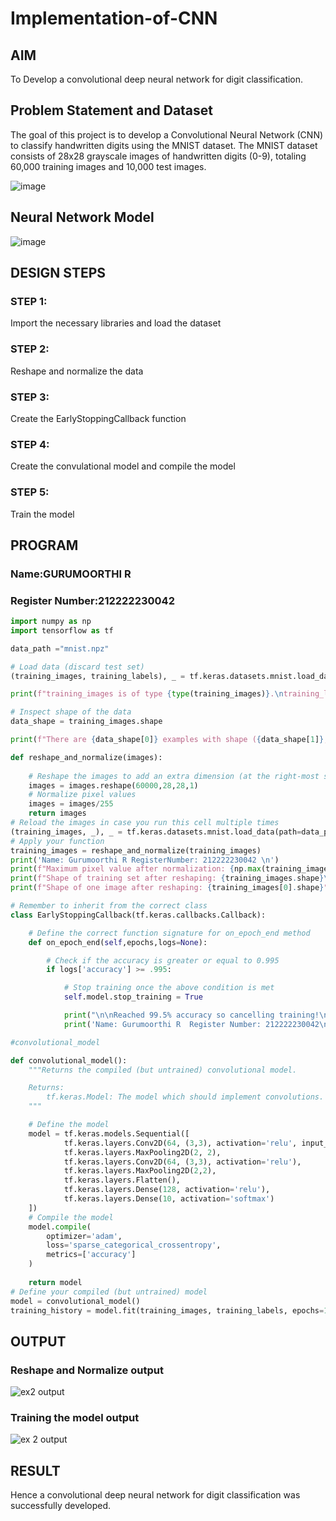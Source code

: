 # Implementation-of-CNN

## AIM

To Develop a convolutional deep neural network for digit classification.

## Problem Statement and Dataset

The goal of this project is to develop a Convolutional Neural Network (CNN) to classify handwritten digits using the MNIST dataset. The MNIST dataset consists of 28x28 grayscale images of handwritten digits (0-9), totaling 60,000 training images and 10,000 test images.

![image](https://github.com/user-attachments/assets/63ef8f17-6f7f-4896-a957-bf33012ff527)

## Neural Network Model

![image](https://github.com/user-attachments/assets/beb8f852-ffa2-4b72-baf0-c25bae596d3c)


## DESIGN STEPS

### STEP 1:
Import the necessary libraries and load the dataset

### STEP 2:
Reshape and normalize the data

### STEP 3:
Create the EarlyStoppingCallback function

### STEP 4:
Create the convulational model and compile the model

### STEP 5:
Train the model

## PROGRAM

### Name:GURUMOORTHI R
### Register Number:212222230042
```py
import numpy as np
import tensorflow as tf

data_path ="mnist.npz"

# Load data (discard test set)
(training_images, training_labels), _ = tf.keras.datasets.mnist.load_data(path=data_path)

print(f"training_images is of type {type(training_images)}.\ntraining_labels is of type {type(training_labels)}\n")

# Inspect shape of the data
data_shape = training_images.shape

print(f"There are {data_shape[0]} examples with shape ({data_shape[1]}, {data_shape[2]})")

def reshape_and_normalize(images):
  
    # Reshape the images to add an extra dimension (at the right-most side of the array)
    images = images.reshape(60000,28,28,1)
    # Normalize pixel values
    images = images/255
    return images
# Reload the images in case you run this cell multiple times
(training_images, _), _ = tf.keras.datasets.mnist.load_data(path=data_path)
# Apply your function
training_images = reshape_and_normalize(training_images)
print('Name: Gurumoorthi R RegisterNumber: 212222230042 \n')
print(f"Maximum pixel value after normalization: {np.max(training_images)}\n")
print(f"Shape of training set after reshaping: {training_images.shape}\n")
print(f"Shape of one image after reshaping: {training_images[0].shape}")

# Remember to inherit from the correct class
class EarlyStoppingCallback(tf.keras.callbacks.Callback):

    # Define the correct function signature for on_epoch_end method
    def on_epoch_end(self,epochs,logs=None):

        # Check if the accuracy is greater or equal to 0.995
        if logs['accuracy'] >= .995:

            # Stop training once the above condition is met
            self.model.stop_training = True

            print("\n\nReached 99.5% accuracy so cancelling training!\n")
            print('Name: Gurumoorthi R  Register Number: 212222230042\n')

#convolutional_model

def convolutional_model():
    """Returns the compiled (but untrained) convolutional model.

    Returns:
        tf.keras.Model: The model which should implement convolutions.
    """

    # Define the model
    model = tf.keras.models.Sequential([ 
            tf.keras.layers.Conv2D(64, (3,3), activation='relu', input_shape=(28, 28, 1)),
            tf.keras.layers.MaxPooling2D(2, 2),
            tf.keras.layers.Conv2D(64, (3,3), activation='relu'),
            tf.keras.layers.MaxPooling2D(2,2),
            tf.keras.layers.Flatten(),
            tf.keras.layers.Dense(128, activation='relu'),
            tf.keras.layers.Dense(10, activation='softmax')
    ]) 
    # Compile the model
    model.compile(
		optimizer='adam',
		loss='sparse_categorical_crossentropy',
		metrics=['accuracy']
	)
          
    return model
# Define your compiled (but untrained) model
model = convolutional_model()
training_history = model.fit(training_images, training_labels, epochs=10, callbacks=[EarlyStoppingCallback()])
```

## OUTPUT

### Reshape and Normalize output


![ex2 output](https://github.com/user-attachments/assets/93c122bf-60b2-4a0a-92a2-90a4b9498c93)


### Training the model output



![ex 2 output](https://github.com/user-attachments/assets/a268e408-788d-48de-a066-2aa99705b32b)



## RESULT
Hence a convolutional deep neural network for digit classification was successfully developed.

